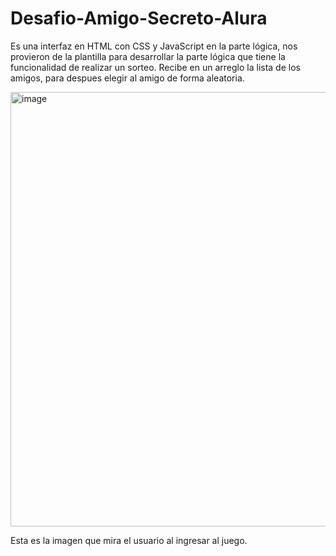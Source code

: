 # Desafio-Amigo-Secreto-Alura
Es una interfaz en HTML con CSS y JavaScript en la parte lógica, nos provieron de la plantilla para desarrollar la parte lógica que tiene la funcionalidad de realizar un sorteo. Recibe en un arreglo la lista de los amigos, para despues elegir al amigo de forma aleatoria.

<img width="1363" height="695" alt="image" src="https://github.com/user-attachments/assets/8692a66f-1259-49b1-bba5-d3eef513138d" />

Esta es la imagen que mira el usuario al ingresar al juego.

